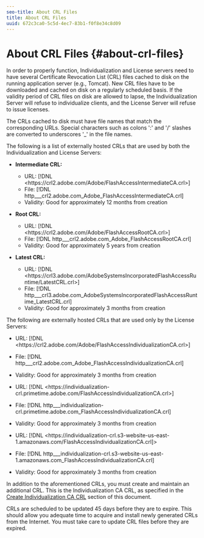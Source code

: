```yaml
---
seo-title: About CRL Files
title: About CRL Files
uuid: 672c3ca0-5c5d-4ec7-83b1-f0f8e34c8d09
---
```


# About CRL Files {#about-crl-files}

In order to properly function, Individualization and License servers need to have several Certificate Revocation List (CRL) files cached to disk on the running application server (e.g., Tomcat). New CRL files have to be downloaded and cached on disk on a regularly scheduled basis. If the validity period of CRL files on disk are allowed to lapse, the Individualization Server will refuse to individualize clients, and the License Server will refuse to issue licenses.

The CRLs cached to disk must have file names that match the corresponding URLs. Special characters such as colons ':' and '/' slashes are converted to underscores '_' in the file names.

The following is a list of externally hosted CRLs that are used by both the Individualization and License Servers:

* **Intermediate CRL:**

    * URL: [!DNL <ht<span></span>tps://crl2.adobe.com/Adobe/FlashAccessIntermediateCA.crl>] 
    * File: [!DNL http___crl2.adobe.com_Adobe_FlashAccessIntermediateCA.crl] 
    * Validity: Good for approximately 12 months from creation

* **Root CRL:**

    * URL: [!DNL <ht<span></span>tps://crl2.adobe.com/Adobe/FlashAccessRootCA.crl>] 
    * File: [!DNL http___crl2.adobe.com_Adobe_FlashAccessRootCA.crl] 
    * Validity: Good for approximately 5 years from creation

* **Latest CRL:**

    * URL: [!DNL <ht<span></span>tps://crl3.adobe.com/AdobeSystemsIncorporatedFlashAccessRuntime/LatestCRL.crl>] 
    * File: [!DNL http___crl3.adobe.com_AdobeSystemsIncorporatedFlashAccessRuntime_LatestCRL.crl] 
    * Validity: Good for approximately 3 months from creation

The following are externally hosted CRLs that are used only by the License Servers:

* URL: [!DNL <ht<span></span>tps://crl2.adobe.com/Adobe/FlashAccessIndividualizationCA.crl>] 
* File: [!DNL http___crl2.adobe.com_Adobe_FlashAccessIndividualizationCA.crl] 
* Validity: Good for approximately 3 months from creation

* URL: [!DNL <ht<span></span>tps://individualization-crl.primetime.adobe.com/FlashAccessIndividualizationCA.crl>] 
* File: [!DNL http___individualization-crl.primetime.adobe.com_FlashAccessIndividualizationCA.crl] 
* Validity: Good for approximately 3 months from creation

* URL: [!DNL <ht<span></span>tps://individualization-crl.s3-website-us-east-1.amazonaws.com/FlashAccessIndividualizationCA.crl]> 
* File: [!DNL http___individualization-crl.s3-website-us-east-1.amazonaws.com_FlashAccessIndividualizationCA.crl] 
* Validity: Good for approximately 3 months from creation

In addition to the aforementioned CRLs, you must create and maintain an additional CRL. This is the Individualization CA CRL, as specified in the [Create Individualization CA CRL](../../../on-premises-i15n-server/server-configuration-section/server-properties/create-i15n-ca-crl.md) section of this document.

CRLs are scheduled to be updated 45 days before they are to expire. This should allow you adequate time to acquire and install newly generated CRLs from the Internet. You must take care to update CRL files before they are expired. 

